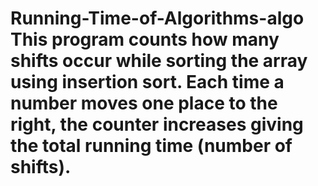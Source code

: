 # Running-Time-of-Algorithms-algo This program counts how many shifts occur while sorting the array using insertion sort. Each time a number moves one place to the right, the counter increases giving the total running time (number of shifts).
